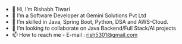 - 👋 Hi, I’m Rishabh Tiwari
- 👀 I’m a Software Developer at Gemini Solutions Pvt Ltd
- 🌱 I’m skilled in Java, Spring Boot, Python, DSA and AWS-Cloud.
- 💞️ I’m looking to collaborate on Java Backend/Full Stack/AI projects
- 📫 How to reach me - E-mail : rish5301@gmail.com 

<!---
rtango5301/rtango5301 is a ✨ special ✨ repository because its `README.md` (this file) appears on your GitHub profile.
You can click the Preview link to take a look at your changes.
--->
